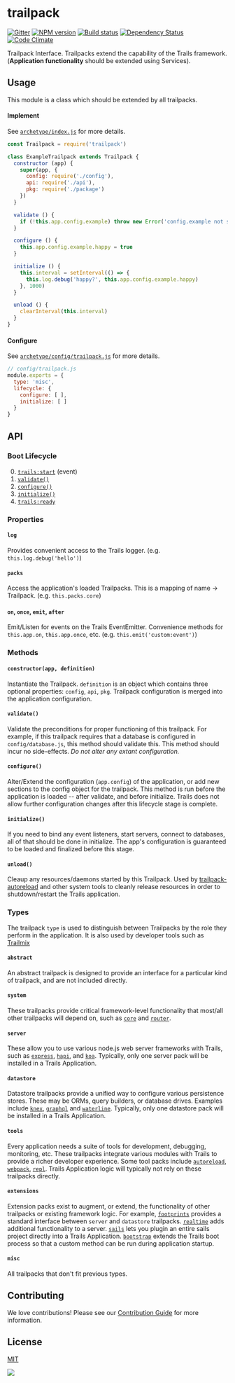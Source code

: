 # trailpack

[![Gitter][gitter-image]][gitter-url]
[![NPM version][npm-image]][npm-url]
[![Build status][ci-image]][ci-url]
[![Dependency Status][daviddm-image]][daviddm-url]
[![Code Climate][codeclimate-image]][codeclimate-url]

Trailpack Interface. Trailpacks extend the capability of the Trails
framework. (**Application functionality** should be extended using
Services).

## Usage
This module is a class which should be extended by all trailpacks.

#### Implement

See [`archetype/index.js`](https://github.com/trailsjs/trailpack/blob/master/archetype/index.js)
for more details.

```js
const Trailpack = require('trailpack')

class ExampleTrailpack extends Trailpack {
  constructor (app) {
    super(app, {
      config: require('./config'),
      api: require('./api'),
      pkg: require('./package')
    })
  }

  validate () {
    if (!this.app.config.example) throw new Error('config.example not set!')
  }

  configure () {
    this.app.config.example.happy = true
  }

  initialize () {
    this.interval = setInterval(() => {
      this.log.debug('happy?', this.app.config.example.happy)
    }, 1000)
  }

  unload () {
    clearInterval(this.interval)
  }
}
```

#### Configure

See [`archetype/config/trailpack.js`](https://github.com/trailsjs/trailpack/blob/master/archetype/config/trailpack.js)
for more details.
```js
// config/trailpack.js
module.exports = {
  type: 'misc',
  lifecycle: {
    configure: [ ],
    initialize: [ ]
  }
}
```

## API

### Boot Lifecycle

0. [`trails:start`](https://github.com/trailsjs/trails/blob/master/index.js#L72) (event)
1. [`validate()`](https://github.com/trailsjs/trailpack/blob/master/index.js#L54-L61)
2. [`configure()`](https://github.com/trailsjs/trailpack/blob/master/index.js#L63-L70)
3. [`initialize()`](https://github.com/trailsjs/trailpack/blob/master/index.js#L72-L78)
4. [`trails:ready`](https://github.com/trailsjs/trails/blob/master/lib/trailpack.js#L38)

### Properties

#### `log`
Provides convenient access to the Trails logger. (e.g. `this.log.debug('hello')`)

#### `packs`
Access the application's loaded Trailpacks. This is a mapping of
name -> Trailpack. (e.g. `this.packs.core`)

#### `on`, `once`, `emit`, `after`
Emit/Listen for events on the Trails EventEmitter. Convenience methods for
`this.app.on`, `this.app.once`, etc. (e.g. `this.emit('custom:event')`)

### Methods

#### `constructor(app, definition)`
Instantiate the Trailpack. `definition` is an object which contains three
optional properties: `config`, `api`, `pkg`. Trailpack configuration is merged
into the application configuration.

#### `validate()`
Validate the preconditions for proper functioning of this trailpack. For
example, if this trailpack requires that a database is configured in
`config/database.js`, this method should validate this. This method should incur
no side-effects. *Do not alter any extant configuration.*

#### `configure()`
Alter/Extend the configuration (`app.config`) of the application, or
add new sections to the config object for the trailpack. This method 
is run before the application is loaded -- after validate, and before 
initialize. Trails does not allow further configuration changes after
this lifecycle stage is complete.

#### `initialize()`
If you need to bind any event listeners, start servers, connect to databases,
all of that should be done in initialize. The app's configuration is guaranteed to be
loaded and finalized before this stage.

#### `unload()`
Cleaup any resources/daemons started by this Trailpack. Used by [trailpack-autoreload](https://github.com/trailsjs/trailpack-autoreload)
and other system tools to cleanly release resources in order to
shutdown/restart the Trails application.

### Types
The trailpack `type` is used to distinguish between Trailpacks by the role they 
perform in the application. It is also used by developer tools such as [Trailmix](https://github.com/trailsjs/trailsmix)

#### `abstract`
An abstract trailpack is designed to provide an interface for a particular
kind of trailpack, and are not included directly.

#### `system`
These trailpacks provide critical framework-level functionality that most/all
other trailpacks will depend on, such as [`core`](https://github.com/trailsjs/trailpack-core)
and [`router`](https://github.com/trailsjs/trailpack-router).

#### `server`
These allow you to use various node.js web server frameworks with Trails, such
as [`express`](https://github.com/trailsjs/trailpack-express4),
[`hapi`](https://github.com/trailsjs/trailpack-hapi),
and [`koa`](https://github.com/trailsjs/trailpack-koa). Typically, only one
server pack will be installed in a Trails Application.

#### `datastore`
Datastore trailpacks provide a unified way to configure various persistence
stores. These may be ORMs, query builders, or database drives. Examples include
[`knex`](https://github.com/trailsjs/trailpack-knex), [`graphql`](https://github.com/trailsjs/trailpack-graphql)
and [`waterline`](https://github.com/trailsjs/trailpack-waterline). Typically,
only one datastore pack will be installed in a Trails Application.

#### `tools`
Every application needs a suite of tools for development, debugging,
monitoring, etc. These trailpacks integrate various modules with Trails
to provide a richer developer experience. Some tool packs include
[`autoreload`](https://github.com/trailsjs/trailpack-autoreload), [`webpack`](https://github.com/trailsjs/trailpack-webpack),
[`repl`](https://github.com/trailsjs/trailpack-repl). Trails Application logic
will typically not rely on these trailpacks directly.

#### `extensions`
Extension packs exist to augment, or extend, the functionality of other
trailpacks or existing framework logic.
For example, [`footprints`](https://github.com/trailsjs/trailpack-footprints)
provides a standard interface between `server` and `datastore` trailpacks.
[`realtime`](https://github.com/trailsjs/trailpack-realtime) adds additional
functionality to a server. [`sails`](https://github.com/trailsjs/trailpack-sails)
lets you plugin an entire sails project directly into a Trails Application.
[`bootstrap`](https://github.com/trailsjs/trailpack-bootstrap) extends the Trails
boot process so that a custom method can be run during application startup.

#### `misc`
All trailpacks that don't fit previous types.

## Contributing
We love contributions! Please see our [Contribution Guide](https://github.com/trailsjs/trails/blob/master/.github/CONTRIBUTING.md)
for more information.

## License
[MIT](https://github.com/trailsjs/trailpack/blob/master/LICENSE)

<img src="http://i.imgur.com/dCjNisP.png">

[npm-image]: https://img.shields.io/npm/v/trailpack.svg?style=flat-square
[npm-url]: https://npmjs.org/package/trailpack
[ci-image]: https://img.shields.io/travis/trailsjs/trailpack/master.svg?style=flat-square
[ci-url]: https://travis-ci.org/trailsjs/trailpack
[daviddm-image]: http://img.shields.io/david/trailsjs/trailpack.svg?style=flat-square
[daviddm-url]: https://david-dm.org/trailsjs/trailpack
[codeclimate-image]: https://img.shields.io/codeclimate/github/trailsjs/trailpack.svg?style=flat-square
[codeclimate-url]: https://codeclimate.com/github/trailsjs/trailpack
[gitter-image]: http://img.shields.io/badge/+%20GITTER-JOIN%20CHAT%20%E2%86%92-1DCE73.svg?style=flat-square
[gitter-url]: https://gitter.im/trailsjs/trails

